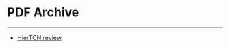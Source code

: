 # PDF Archive


---

- [HierTCN review](https://cdn.jsdelivr.net/gh/ivoryRabbit/pdf/HierTCN_review.pdf)
